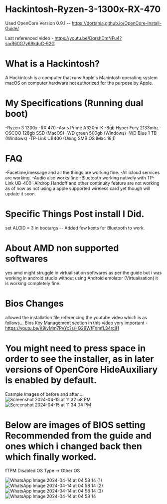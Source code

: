 # Hackintosh-Ryzen-3-1300x-RX-470

Used OpenCore Version 0.9.1 --
https://dortania.github.io/OpenCore-Install-Guide/ 

Last referenced video - https://youtu.be/DqrshDmNFu4?si=R60G7y69kduC-62G

# What is a Hackintosh?
A Hackintosh is a computer that runs Apple's Macintosh operating system macOS on computer hardware not authorized for the purpose by Apple.

# My Specifications (Running dual boot)
-Ryzen 3 1300x
-RX 470
-Asus Prime A320m-K
-8gb Hyper Fury 2133mhz
-OSCOO 128gb SSD (MacOS)
-WD green 500gb (Windows)
-WD Blue 1 TB (Windows)
-TP-Link UB400
(Using SMBIOS iMac 19,1) 

# FAQ
-Facetime,imessage and all the things are working fine.
-All icloud services are working.
-Audio also works fine
-Bluetooth working natively with TP-Link UB-400
-Airdrop,Handoff and other continuity feature are not working as of now as not using a apple supported wireless card yet though will update it soon.

# Specific Things Post install I Did.

set ALCID = 3 in bootargs --
Added few kexts for Bluetooth to work.

# About AMD non supported softwares
yes amd might struggle in virtualisation softwares as per the guide but i was working in android studio without using Android emolator (Virtualisation) it is working completely fine.

# Bios Changes
allowed the installation file referencing the youtube video which is as follows...
Bios Key Management section in this video very important - https://youtu.be/K9iyMm7PvYc?si=G29WfFnmfL34rciH

# You might need to press space in order to see the installer, as in later versions of OpenCore HideAuxiliary is enabled by default.
Example Images of before and after...
![Screenshot 2024-04-15 at 11 32 58 PM](https://github.com/kunwarx08/Hackintosh-Ryzen-3-1300x-RX-470/assets/128555024/107d03de-c5ac-4b99-8ab7-782e18a62123)
![Screenshot 2024-04-15 at 11 34 04 PM](https://github.com/kunwarx08/Hackintosh-Ryzen-3-1300x-RX-470/assets/128555024/54f1afb0-d149-40d4-9a82-c88aa188663d)


# Below are images of BIOS setting Recommended from the guide and ones which i changed back then which finally worked.

fTPM Disabled
OS Type -> Other OS

![WhatsApp Image 2024-04-14 at 04 58 14 (1)](https://github.com/kunwarx08/Hackintosh-Ryzen-3-1300x-RX-470/assets/128555024/3b77c1aa-7fdf-4764-81be-47c4a2fa6a38)
![WhatsApp Image 2024-04-14 at 04 58 14 (2)](https://github.com/kunwarx08/Hackintosh-Ryzen-3-1300x-RX-470/assets/128555024/abc92b48-327a-4fa1-a7df-d4cb4cc15da3)
![WhatsApp Image 2024-04-14 at 04 58 14 (3)](https://github.com/kunwarx08/Hackintosh-Ryzen-3-1300x-RX-470/assets/128555024/ad8a10e9-4d5f-4da4-86ef-e3aeacc85ade)
![WhatsApp Image 2024-04-14 at 04 58 14](https://github.com/kunwarx08/Hackintosh-Ryzen-3-1300x-RX-470/assets/128555024/316b3bf0-f4bc-41b7-af7e-f3739c8480c9)


